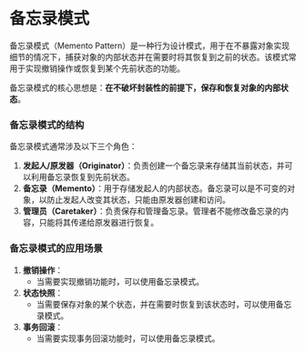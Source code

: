 # 备忘录模式
备忘录模式（Memento Pattern）是一种行为设计模式，用于在不暴露对象实现细节的情况下，捕获对象的内部状态并在需要时将其恢复到之前的状态。该模式常用于实现撤销操作或恢复到某个先前状态的功能。

备忘录模式的核心思想是：**在不破坏封装性的前提下，保存和恢复对象的内部状态**。

### 备忘录模式的结构
备忘录模式通常涉及以下三个角色：
1. **发起人/原发器（Originator）**：负责创建一个备忘录来存储其当前状态，并可以利用备忘录恢复到先前状态。
2. **备忘录（Memento）**：用于存储发起人的内部状态。备忘录可以是不可变的对象，以防止发起人改变其状态，只能由原发器创建和访问。
3. **管理员（Caretaker）**：负责保存和管理备忘录。管理者不能修改备忘录的内容，只能将其传递给原发器进行恢复。

### 备忘录模式的应用场景
1. **撤销操作**：
    - 当需要实现撤销功能时，可以使用备忘录模式。        
2. **状态快照**：    
    - 当需要保存对象的某个状态，并在需要时恢复到该状态时，可以使用备忘录模式。        
3. **事务回滚**：    
    - 当需要实现事务回滚功能时，可以使用备忘录模式。
